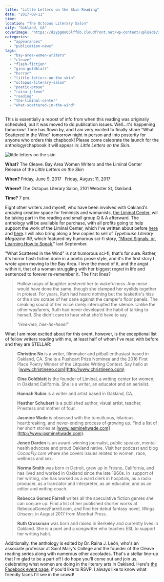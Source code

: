 ```yaml
---
title: "Little Letters on the Skin Reading"
date: "2017-08-11"
time:
location: "The Octopus Literary Salon"
city: "Oakland, CA"
coverImage: "https://d2ypg8o05lff0b.cloudfront.net/wp-content/uploads/sites/3/2017/08/little-letters-on-the-skin.jp"
categories:
  - "appearances"
  - "publication-news"
tags:
  - "bay-area-women-writers"
  - "cleave"
  - "flash-fiction"
  - "gina-goldblatt"
  - "horror"
  - "little-letters-on-the-skin"
  - "octopus-literary-salon"
  - "poetic-prose"
  - "raina-j-leon"
  - "reading"
  - "the-liminal-center"
  - "what-scattered-in-the-wind"
---
```


This is essentially a repost of info from when this reading was originally scheduled, but it was moved to do publication issues. Well...it's happening tomorrow! Time has flown by, and I am very excited to finally share "What Scattered in the Wind" tomorrow night in person and into posterity for anyone who orders this chapbook! Please come celebrate the launch for the anthology/chapbook it will appear in: _Little Letters on the Skin_.

![little letters on the skin](https://d2ypg8o05lff0b.cloudfront.net/wp-content/uploads/sites/3/2017/08/little-letters-on-the-skin.jpg)

**What?** The Cleave: Bay Area Women Writers and the Liminal Center Release of the _Little Letters on the Skin_

**When?** Friday, June 9, 2017   Friday, August 11, 2017

**Where?** The Octopus Literary Salon, 2101 Webster St, Oakland.

**Time?** 7 pm.

Eight other writers and myself, who have been involved with Oakland's amazing creative space for feminists and womanists, [the Liminal Center,](http://www.oaklandliminal.com/) will be taking part in the reading and small group Q & A afterward. The anthology will be available for purchase, with all profits going to help support the work of the Liminal Center, which I've written about before [here](/blog/2016/05/reading-tonight-at-liminal/) and [here](/blog/2016/07/final-liminal-writers-in-residence-reading/). I will also bring along a few copies to sell of _Typehouse Literary Magazine #9_, which featured my humorous sci-fi story, ["Mixed Signals, or, Learning How to Speak,](/creative-works/mixed-signals-or-learning-how-to-speak/)" last September.

"What Scattered in the Wind" is not humorous sci-fi, that's for sure. Rather, it's horror flash fiction done in a poetic prose style, and it's the first story I wrote upon moving to the Bay Area. I love the mood of it, and the angst within it, that of a woman struggling with her biggest regret in life and sentenced to forever re-remember it. The first lines?

> Hollow rasps of laughter pestered her to wakefulness. Any noise would have done the same, though she clamped her eyelids together in protest. For years, Ruth had heard nothing but the teakettle's hiss or the slow scrape of her cane against the camper's floor panels. The creaking sound of her voice rarely interrupted the silence. Unlike the other wayfarers, Ruth had never developed the habit of talking to herself. She didn't care to hear what she'd have to say.
>
> _"Hee-hee, hee-he-heee!"_

What I am most excited about for this event, however, is the exceptional list of fellow writers reading with me, at least half of whom I've read with before and they are STELLAR:

> **Christine No** is a writer, filmmaker and pitbull enthusiast based in Oakland, CA. She is a Pushcart Prize Nominee and the 2016 First Place Poetry Winner of the Litquake Writing Contest. Say hello at  [www.christineno.com](http://www.christineno.com)
>
> **Gina Goldblatt** is the founder of Liminal, a writing center for women, in Oakland California. She is a writer, an educator and an aerialist.
>
> **Hannah Rubin** is a writer and artist based in Oakland, CA.
>
> **Heather Schubert** is a published author, visual artist, teacher, Priestess and mother of four.
>
> **Jasmine Wade** is obsessed with the tumultuous, hilarious, heartbreaking, and never-ending process of growing up. Find a list of her short stories at [www.jasminehwade.com](http://www.jasminehwade.com).
>
> **Jeneé Darden** is an award-winning journalist, public speaker, mental health advocate and proud Oakland native. Visit her podcast and blog _CocoaFly.com_ where she covers issues related to women, race, wellness and sex.
>
> **Norma Smith** was born in Detroit, grew up in Fresno, California, and has lived and worked in Oakland since the late 1960s. In  support of her writing, she has worked as a ward clerk in hospitals, as a radio producer, as a translator and interpreter, as an educator, and as an editor and writing coach.
>
> **Rebecca Gomez Farrell** writes all the speculative fiction genres she can conjure up. Find a list of her published shorter works at RebeccaGomezFarrell.com, and find her debut fantasy novel, _Wings Unseen,_ in August 2017 from Meerkat Press.
>
> **Ruth Crossman** was born and raised in Berkeley and currently lives in Oakland. She is a poet and a songwriter who teaches ESL to support her writing habit.

Additionally, the anthology is edited by Dr. Raina J. León, who's an associate professor at Saint Mary's College and the founder of the Cleave reading series along with numerous other accolades. That's a stellar line-up that I'm glad to be a part of! I do hope you'll come out and join us, celebrating what women are doing in the literary arts in Oakland. Here's [the Facebook event page](https://www.facebook.com/events/114013932462377), if you'd like to RSVP. I always like to know what friendly faces I'll see in the crowd!
